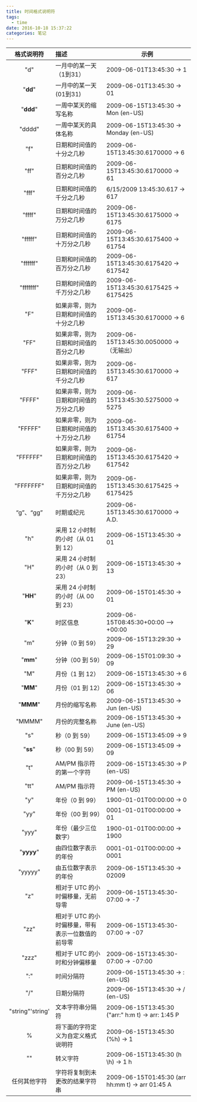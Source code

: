 ```yaml
---
title: 时间格式说明符
tags:
  - time
date: 2016-10-18 15:37:22
categories: 笔记
---
```





|      格式说明符       | 描述                          | 示例                                       |
| :--------------: | :-------------------------- | ---------------------------------------- |
|       "d"        | 一月中的某一天（1到31）               | 2009-06-01T13:45:30 -> 1                 |
|     "**dd**"     | 一月中的某一天(01到31)              | 2009-06-01T13:45:30 -> 01                |
|    "**ddd**"     | 一周中某天的缩写名称                  | 2009-06-15T13:45:30 -> Mon (en-US)       |
|      "dddd"      | 一周中某天的具体名称                  | 2009-06-15T13:45:30 -> Monday (en-US)    |
|       "f"        | 日期和时间值的十分之几秒                | 2009-06-15T13:45:30.6170000 -> 6         |
|       "ff"       | 日期和时间值的百分之几秒                | 2009-06-15T13:45:30.6170000 -> 61        |
|      "fff"       | 日期和时间值的千分之几秒                | 6/15/2009 13:45:30.617 -> 617            |
|      "ffff"      | 日期和时间值的万分之几秒                | 2009-06-15T13:45:30.6175000 -> 6175      |
|     "fffff"      | 日期和时间值的十万分之几秒               | 2009-06-15T13:45:30.6175400 -> 61754     |
|     "ffffff"     | 日期和时间值的百万分之几秒               | 2009-06-15T13:45:30.6175420 -> 617542    |
|    "fffffff"     | 日期和时间值的千万分之几秒               | 2009-06-15T13:45:30.6175425 -> 6175425   |
|       "F"        | 如果非零，则为日期和时间值的十分之几秒         | 2009-06-15T13:45:30.6170000 -> 6         |
|       "FF"       | 如果非零，则为日期和时间值的百分之几秒         | 2009-06-15T13:45:30.0050000 ->（无输出）      |
|      "FFF"       | 如果非零，则为日期和时间值的千分之几秒         | 2009-06-15T13:45:30.6170000 -> 617       |
|      "FFFF"      | 如果非零，则为日期和时间值的万分之几秒         | 2009-06-15T13:45:30.5275000 -> 5275      |
|     "FFFFF"      | 如果非零，则为日期和时间值的十万分之几秒        | 2009-06-15T13:45:30.6175400 -> 61754     |
|     "FFFFFF"     | 如果非零，则为日期和时间值的百万分之几秒        | 2009-06-15T13:45:30.6175420 -> 617542    |
|    "FFFFFFF"     | 如果非零，则为日期和时间值的千万分之几秒        | 2009-06-15T13:45:30.6175425 -> 6175425   |
|     “g”、“gg”     | 时期或纪元                       | 2009-06-15T13:45:30.6170000 -> A.D.      |
|       "h"        | 采用 12 小时制的小时（从 01 到 12）     | 2009-06-15T13:45:30 -> 01                |
|       "H"        | 采用 24 小时制的小时（从 0 到 23）      | 2009-06-15T13:45:30 -> 13                |
|     "**HH**"     | 采用 24 小时制的小时（从 00 到 23）     | 2009-06-15T01:45:30 -> 01                |
|     "**K**"      | 时区信息                        | 2009-06-15T08:45:30+00:00 --> +00:00     |
|       "m"        | 分钟（0 到 59）                  | 2009-06-15T13:29:30 -> 29                |
|     "**mm**"     | 分钟（00 到 59）                 | 2009-06-15T01:09:30 -> 09                |
|       "M"        | 月份（1 到 12）                  | 2009-06-15T13:45:30 -> 6                 |
|     "**MM**"     | 月份（01 到 12）                 | 2009-06-15T13:45:30 -> 06                |
|    "**MMM**"     | 月份的缩写名称                     | 2009-06-15T13:45:30 -> Jun (en-US)       |
|      "MMMM"      | 月份的完整名称                     | 2009-06-15T13:45:30 -> June (en-US)      |
|       "s"        | 秒（0 到 59）                   | 2009-06-15T13:45:09 -> 9                 |
|     "**ss**"     | 秒（00 到 59）                  | 2009-06-15T13:45:09 -> 09                |
|       "t"        | AM/PM 指示符的第一个字符             | 2009-06-15T13:45:30 -> P (en-US)         |
|       "tt"       | AM/PM 指示符                   | 2009-06-15T13:45:30 -> PM (en-US)        |
|       "y"        | 年份（0 到 99）                  | 1900-01-01T00:00:00 -> 0                 |
|       "yy"       | 年份（00 到 99）                 | 0001-01-01T00:00:00 -> 01                |
|      "yyy"       | 年份（最少三位数字）                  | 1900-01-01T00:00:00 -> 1900              |
|    "**yyyy**"    | 由四位数字表示的年份                  | 0001-01-01T00:00:00 -> 0001              |
|     "yyyyy"      | 由五位数字表示的年份                  | 2009-06-15T13:45:30 -> 02009             |
|       "z"        | 相对于 UTC 的小时偏移量，无前导零         | 2009-06-15T13:45:30-07:00 -> -7          |
|       "zz"       | 相对于 UTC 的小时偏移量，带有表示一位数值的前导零 | 2009-06-15T13:45:30-07:00 -> -07         |
|      "zzz"       | 相对于 UTC 的小时和分钟偏移量           | 2009-06-15T13:45:30-07:00 -> -07:00      |
|       ":"        | 时间分隔符                       | 2009-06-15T13:45:30 -> : (en-US)         |
|       "/"        | 日期分隔符                       | 2009-06-15T13:45:30 -> / (en-US)         |
| "string"'string' | 文本字符串分隔符                    | 2009-06-15T13:45:30 ("arr:" h:m t) -> arr: 1:45 P |
|        %         | 将下面的字符定义为自定义格式说明符           | 2009-06-15T13:45:30 (%h) -> 1            |
|       "\"        | 转义字符                        | 2009-06-15T13:45:30 (h \h) -> 1 h        |
|      任何其他字符      | 字符将复制到未更改的结果字符串             | 2009-06-15T01:45:30 (arr hh:mm t) -> arr 01:45 A |



